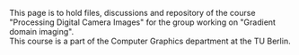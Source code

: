 This page is to hold files, discussions and repository of the course "Processing Digital Camera Images" for the group working on "Gradient domain imaging".<br>
This course is a part of the Computer Graphics department at the TU Berlin.